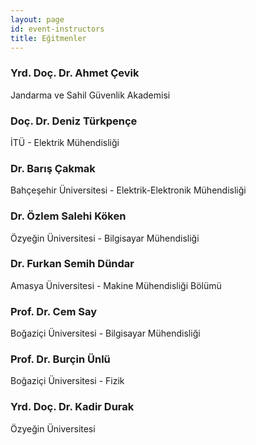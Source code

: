 ```yaml
---
layout: page
id: event-instructors
title: Eğitmenler
---
```


### Yrd. Doç. Dr. Ahmet Çevik

Jandarma ve Sahil Güvenlik Akademisi

### Doç. Dr. Deniz Türkpençe

İTÜ - Elektrik Mühendisliği

### Dr. Barış Çakmak

Bahçeşehir Üniversitesi - Elektrik-Elektronik Mühendisliği

### Dr. Özlem Salehi Köken

Özyeğin Üniversitesi - Bilgisayar Mühendisliği

### Dr. Furkan Semih Dündar

Amasya Üniversitesi - Makine Mühendisliği Bölümü

### Prof. Dr. Cem Say

Boğaziçi Üniversitesi - Bilgisayar Mühendisliği

### Prof. Dr. Burçin Ünlü

Boğaziçi Üniversitesi - Fizik

### Yrd. Doç. Dr. Kadir Durak

Özyeğin Üniversitesi